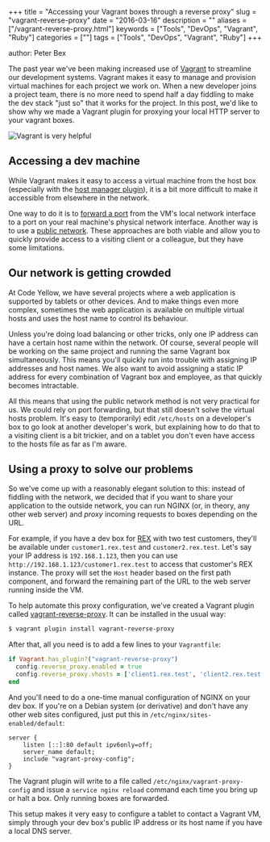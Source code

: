 +++
title = "Accessing your Vagrant boxes through a reverse proxy"
slug = "vagrant-reverse-proxy"
date = "2016-03-16"
description = ""
aliases = ["/vagrant-reverse-proxy.html"]
keywords = ["Tools", "DevOps", "Vagrant", "Ruby"]
categories = [""]
tags = ["Tools", "DevOps", "Vagrant", "Ruby"]
+++

author: Peter Bex

The past year we've been making increased use of
[Vagrant](http://www.vagrantup.com) to streamline our development
systems.  Vagrant makes it easy to manage and provision virtual
machines for each project we work on.  When a new developer joins a
project team, there is no more need to spend half a day fiddling to
make the dev stack "just so" that it works for the project.  In this
post, we'd like to show why we made a Vagrant plugin for proxying
your local HTTP server to your vagrant boxes.

![Vagrant is very helpful](/images/vagrant-logo.jpg)

## Accessing a dev machine

While Vagrant makes it easy to access a virtual machine from the host
box (especially with the
[host manager plugin](https://github.com/smdahlen/vagrant-hostmanager/)),
it is a bit more difficult to make it accessible from elsewhere in the
network.

One way to do it is to
[forward a port](https://www.vagrantup.com/docs/networking/forwarded_ports.html)
from the VM's local network interface to a port on your real machine's
physical network interface.  Another way is to use a
[public network](https://www.vagrantup.com/docs/networking/public_network.html).
These approaches are both viable and allow you to quickly provide
access to a visiting client or a colleague, but they have some
limitations.

## Our network is getting crowded

At Code Yellow, we have several projects where a web application is
supported by tablets or other devices.  And to make things even more
complex, sometimes the web application is available on multiple
virtual hosts and uses the host name to control its behaviour.

Unless you're doing load balancing or other tricks, only one IP
address can have a certain host name within the network.  Of course,
several people will be working on the same project and running the
same Vagrant box simultaneously.  This means you'll quickly run into
trouble with assigning IP addresses and host names.  We also want to
avoid assigning a static IP address for every combination of Vagrant
box and employee, as that quickly becomes intractable.

All this means that using the public network method is not very
practical for us.  We could rely on port forwarding, but that still
doesn't solve the virtual hosts problem.  It's easy to (temporarily)
edit `/etc/hosts` on a developer's box to go look at another
developer's work, but explaining how to do that to a visiting client
is a bit trickier, and on a tablet you don't even have access to the
hosts file as far as I'm aware.

## Using a proxy to solve our problems

So we've come up with a reasonably elegant solution to this: instead
of fiddling with the network, we decided that if you want to share
your application to the outside network, you can run NGINX (or, in
theory, any other web server) and *proxy* incoming requests to boxes
depending on the URL.

For example, if you have a dev box for [REX](https://talkrex.com/)
with two test customers, they'll be available under
`customer1.rex.test` and `customer2.rex.test`.  Let's say your IP
address is `192.168.1.123`, then you can use
`http://192.168.1.123/customer1.rex.test` to access that customer's
REX instance.  The proxy will set the `Host` header based on the first
path component, and forward the remaining part of the URL to the web
server running inside the VM.

To help automate this proxy configuration, we've created a Vagrant
plugin called
[vagrant-reverse-proxy](https://github.com/CodeYellowBV/vagrant-reverse-proxy).
It can be installed in the usual way:

```sh
$ vagrant plugin install vagrant-reverse-proxy
```

After that, all you need is to add a few lines to your `Vagrantfile`:

```ruby
if Vagrant.has_plugin?("vagrant-reverse-proxy")
  config.reverse_proxy.enabled = true
  config.reverse_proxy.vhosts = ['client1.rex.test', 'client2.rex.test']
end
```

And you'll need to do a one-time manual configuration of NGINX on your
dev box.  If you're on a Debian system (or derivative) and don't have
any other web sites configured, just put this in
`/etc/nginx/sites-enabled/default`:

```
server {
	listen [::]:80 default ipv6only=off;
	server_name default;
	include "vagrant-proxy-config";
}
```

The Vagrant plugin will write to a file called
`/etc/nginx/vagrant-proxy-config` and issue a `service nginx reload`
command each time you bring up or halt a box.  Only running boxes are
forwarded.

This setup makes it very easy to configure a tablet to contact a
Vagrant VM, simply through your dev box's public IP address or its
host name if you have a local DNS server.
